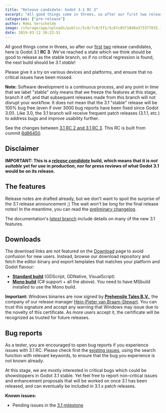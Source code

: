 ```yaml
---
title: "Release candidate: Godot 3.1 RC 3"
excerpt: "All good things come in threes, so after our first two release candidates, here is Godot 3.1 RC 3. We've reached a state which we think should be good to release as the stable branch, so if no critical regression is found, the next build should be 3.1 stable!"
categories: ["pre-release"]
author: Rémi Verschelde
image: /storage/app/uploads/public/5c8/7c8/5f1/5c87c85f18d8a373377035.jpg
date: 2019-03-12 16:23:51
---
```


All good things come in threes, so after our [first](/article/release-candidate-godot-3-1-rc-1) [two](/article/release-candidate-godot-3-1-rc-2) release candidates, here is Godot 3.1 **RC 3**. We've reached a state which we think should be good to release as the stable branch, so if no critical regression is found, the next build should be *3.1 stable*!

Please give it a try on various devices and platforms, and ensure that no critical issues have been missed.

**Note:** Software development is a continuous process, and any point in time that we label "stable" only means that we freeze the features at this stage, branch it off, and that subsequent releases made from this branch will not disrupt your workflow. It does not mean that the 3.1 "stable" release will be 100% bug free (even if over 3000 bug reports have been fixed since Godot 3.0!). Like 3.0, the 3.1 branch will receive frequent patch releases (3.1.1, etc.) to address bugs and improve usability further.

See the changes between [3.1 RC 2 and 3.1 RC 3](https://github.com/godotengine/godot/compare/69ea7da76642be223f52f671677bcae99ba2db1b...6d86450a8356b8930b503c8ff5cc07d9e34e6287). This RC is built from commit [6d86450](https://github.com/godotengine/godot/commit/6d86450a8356b8930b503c8ff5cc07d9e34e6287).

## Disclaimer

**IMPORTANT: This is a [*release candidate*](https://en.wikipedia.org/wiki/Software_release_life_cycle#Release_candidate) build, which means that it is *not suitable* yet for use in production, nor for press reviews of what Godot 3.1 would be on its release.**

## The features

Release notes are drafted already, but we don't want to spoil the surprise of the 3.1 release announcement ;) The wait won't be long for the final release notes!
In the meantime, you can read the [preliminary changelog](https://github.com/godotengine/godot/blob/master/CHANGELOG.md#unreleased).

The documentation's [*latest* branch](http://docs.godotengine.org/en/latest/) include details on many of the new 3.1 features.

## Downloads

The download links are not featured on the [Download](/download) page to avoid confusion for new users. Instead, browse our download repository and fetch the editor binary and export templates that matches your platform and Godot flavour:

- [**Standard build**](https://downloads.tuxfamily.org/godotengine/3.1/rc3) (GDScript, GDNative, VisualScript)
- [**Mono build**](https://downloads.tuxfamily.org/godotengine/3.1/rc3/mono) (C# support + all the above). You need to have MSbuild installed to use the Mono build.

**Important:** Windows binaries are now signed by [**Prehensile Tales B.V.**](https://www.prehensile-tales.com), the company of our release manager [Hein-Pieter van Braam-Stewart](https://github.com/hpvb). You can trust this signature and accept any warning that Windows may issue due to the novelty of this certificate. As more users accept it, the certificate will be recognized as trusted for future releases.

## Bug reports

As a tester, you are encouraged to open bug reports if you experience issues with 3.1 RC. Please check first the [existing issues](https://github.com/godotengine/godot/issues), using the search function with relevant keywords, to ensure that the bug you experience is not known already.

At this stage, we are mostly interested in critical bugs which could be showstoppers in Godot 3.1 stable. Yet feel free to report non-critical issues and enhancement proposals that will be worked on once 3.1 has been released, and can eventually be included in 3.1.x patch releases.

**Known issues:**

- Pending issues in the [3.1 milestone](https://github.com/godotengine/godot/issues?q=is%3Aopen+is%3Aissue+milestone%3A3.1)